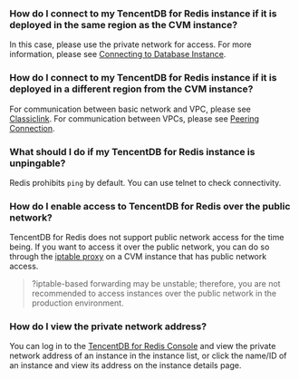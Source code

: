 ### How do I connect to my TencentDB for Redis instance if it is deployed in the same region as the CVM instance?
In this case, please use the private network for access. For more information, please see [Connecting to Database Instance](https://intl.cloud.tencent.com/document/product/239/9897).

### How do I connect to my TencentDB for Redis instance if it is deployed in a different region from the CVM instance?
For communication between basic network and VPC, please see [Classiclink](https://intl.cloud.tencent.com/document/product/215/31807).
For communication between VPCs, please see [Peering Connection](https://intl.cloud.tencent.com/document/product/553/18827).

### What should I do if my TencentDB for Redis instance is unpingable? 
Redis prohibits `ping` by default. You can use telnet to check connectivity.

### How do I enable access to TencentDB for Redis over the public network? 
TencentDB for Redis does not support public network access for the time being. If you want to access it over the public network, you can do so through the [iptable proxy](https://intl.cloud.tencent.com/document/product/239/35905) on a CVM instance that has public network access.
>?iptable-based forwarding may be unstable; therefore, you are not recommended to access instances over the public network in the production environment.

### How do I view the private network address?
You can log in to the [TencentDB for Redis Console](https://console.cloud.tencent.com/redis) and view the private network address of an instance in the instance list, or click the name/ID of an instance and view its address on the instance details page.
